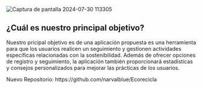 ![Captura de pantalla 2024-07-30 113305](https://github.com/user-attachments/assets/de45d27f-70e5-42ca-9581-961cd94daa69)
<h2>¿Cuál es nuestro principal objetivo?</h2>  
<p>Nuestro pricipal objetivo es de una aplicación propuesta es una herramienta para que los usuarios realicen un seguimiento y gestionen actividades específicas relacionadas con la sostenibilidad. 
Además de ofrecer opciones de registro y seguimiento, la aplicación también proporcionará estadísticas y consejos personalizados para mejorar las prácticas de los usuarios.
<p>
Nuevo  Repositorio: https://github.com/narvalblue/Ecorecicla
